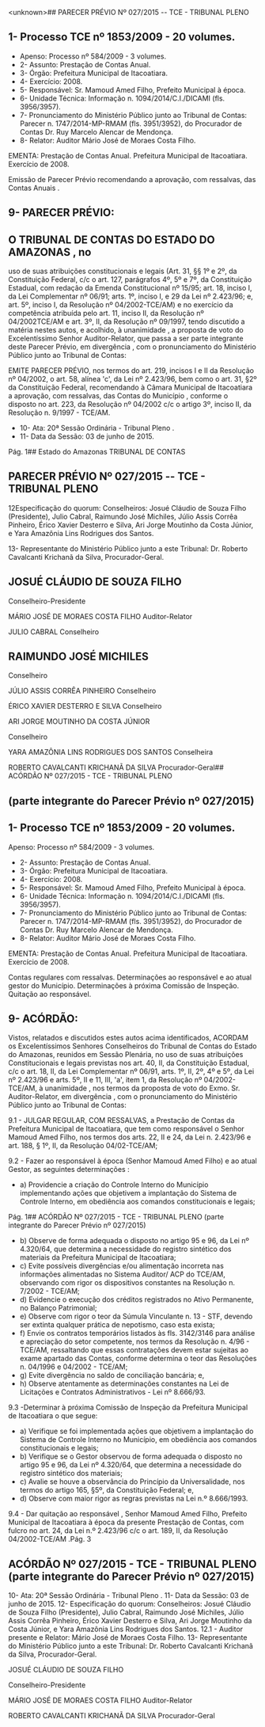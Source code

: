 &lt;unknown&gt;## PARECER PRÉVIO Nº 027/2015 -- TCE - TRIBUNAL PLENO

## 1- Processo TCE nº 1853/2009 - 20 volumes.

- Apenso: Processo nº 584/2009 - 3 volumes.
- 2- Assunto: Prestação de Contas Anual.
- 3- Órgão: Prefeitura Municipal de Itacoatiara.
- 4- Exercício: 2008.
- 5- Responsável: Sr. Mamoud Amed Filho, Prefeito Municipal à época.
- 6- Unidade Técnica: Informação n. 1094/2014/C.I./DICAMI (fls. 3956/3957).
- 7-  Pronunciamento  do Ministério  Público  junto  ao Tribunal  de Contas: Parecer  n. 1747/2014-MP-RMAM (fls. 3951/3952), do Procurador de Contas Dr. Ruy Marcelo Alencar de Mendonça.
- 8- Relator: Auditor Mário José de Moraes Costa Filho.

EMENTA: Prestação de Contas Anual. Prefeitura Municipal de Itacoatiara. Exercício de 2008.

Emissão de Parecer Prévio recomendando a aprovação, com ressalvas, das Contas Anuais .

## 9- PARECER PRÉVIO:

## O TRIBUNAL DE CONTAS DO ESTADO DO AMAZONAS ,  no

uso  de  suas  atribuições  constitucionais  e  legais  (Art.  31,  §§  1º  e  2º,  da  Constituição Federal, c/c o art. 127, parágrafos 4º, 5º e 7º, da Constituição Estadual, com redação da Emenda Constitucional nº 15/95; art. 18, inciso I, da Lei Complementar nº 06/91; arts. 1º, inciso I, e 29 da Lei nº 2.423/96; e, art. 5º, inciso I, da Resolução nº 04/2002-TCE/AM) e no exercício da competência atribuída pelo art. 11, inciso II, da Resolução nº 04/2002TCE/AM e art. 3º, II, da Resolução nº 09/1997, tendo discutido a matéria nestes autos, e acolhido, à unanimidade , a proposta de voto do Excelentíssimo Senhor Auditor-Relator, que  passa  a  ser  parte  integrante deste  Parecer  Prévio, em  divergência , com  o pronunciamento do Ministério Público junto ao Tribunal de Contas:

EMITE PARECER PRÉVIO, nos termos do art. 219, incisos I e II da Resolução nº 04/2002, o art. 58, alínea 'c', da Lei nº 2.423/96, bem como o art. 31, §2º da Constituição Federal, recomendando à Câmara Municipal de Itacoatiara a aprovação, com  ressalvas,  das  Contas  do  Município , conforme  o  disposto  no  art.  223,  da Resolução nº 04/2002 c/c o artigo 3º, inciso II, da Resolução n. 9/1997 - TCE/AM.

- 10- Ata: 20ª Sessão Ordinária - Tribunal Pleno .
- 11- Data da Sessão: 03 de junho de 2015.

Pág. 1## Estado do Amazonas TRIBUNAL DE CONTAS

## PARECER PRÉVIO Nº 027/2015 -- TCE - TRIBUNAL PLENO

12Especificação do quorum: Conselheiros: Josué Cláudio de Souza Filho (Presidente),  Julio  Cabral,  Raimundo  José  Michiles,  Júlio  Assis Corrêa  Pinheiro,    Érico Xavier  Desterro  e  Silva,  Ari  Jorge  Moutinho  da  Costa  Júnior,  e  Yara  Amazônia  Lins Rodrigues dos Santos.

13- Representante do Ministério Público junto a este Tribunal: Dr. Roberto Cavalcanti Krichanã da Silva, Procurador-Geral.

## JOSUÉ CLÁUDIO DE SOUZA FILHO

Conselheiro-Presidente

MÁRIO JOSÉ DE MORAES COSTA FILHO Auditor-Relator

JULIO CABRAL Conselheiro

## RAIMUNDO JOSÉ MICHILES

Conselheiro

JÚLIO ASSIS CORRÊA PINHEIRO Conselheiro

ÉRICO XAVIER DESTERRO E SILVA Conselheiro

ARI JORGE MOUTINHO DA COSTA JÚNIOR

Conselheiro

YARA AMAZÔNIA LINS RODRIGUES DOS SANTOS Conselheira

ROBERTO CAVALCANTI KRICHANÃ DA SILVA Procurador-Geral## ACÓRDÃO Nº 027/2015 - TCE - TRIBUNAL PLENO

## (parte integrante do Parecer Prévio nº 027/2015)

## 1- Processo TCE nº 1853/2009 - 20 volumes.

Apenso: Processo nº 584/2009 - 3 volumes.

- 2- Assunto: Prestação de Contas Anual.
- 3- Órgão: Prefeitura Municipal de Itacoatiara.
- 4- Exercício: 2008.
- 5- Responsável: Sr. Mamoud Amed Filho, Prefeito Municipal à época.
- 6- Unidade Técnica: Informação n. 1094/2014/C.I./DICAMI (fls. 3956/3957).
- 7-  Pronunciamento  do  Ministério  Público  junto  ao  Tribunal  de  Contas: Parecer  n. 1747/2014-MP-RMAM (fls. 3951/3952), do Procurador de Contas Dr. Ruy Marcelo Alencar de Mendonça.
- 8- Relator: Auditor Mário José de Moraes Costa Filho.

EMENTA: Prestação de Contas Anual. Prefeitura  Municipal  de  Itacoatiara.  Exercício de 2008.

Contas regulares com ressalvas. Determinações ao responsável e ao atual gestor do Município. Determinações à próxima Comissão de Inspeção. Quitação ao responsável.

## 9- ACÓRDÃO:

Vistos, relatados e  discutidos estes autos acima identificados,  ACORDAM os Excelentíssimos  Senhores  Conselheiros  do  Tribunal  de  Contas  do  Estado  do Amazonas,  reunidos  em Sessão  Plenária,  no  uso  de suas  atribuições Constitucionais  e legais  previstas  nos  art.  40,  II, da  Constituição  Estadual,  c/c  o  art.  18,  II,  da Lei Complementar nº 06/91, arts. 1º, II, 2º, 4º e 5º, da Lei nº 2.423/96 e arts. 5º, II e 11, III, 'a', item 1, da Resolução nº 04/2002-TCE/AM, à unanimidade , nos termos da proposta de voto  do  Exmo.  Sr.  Auditor-Relator, em  divergência , com  o  pronunciamento  do Ministério Público junto ao Tribunal de Contas:

9.1 - JULGAR REGULAR, COM RESSALVAS, a  Prestação de Contas da Prefeitura  Municipal de  Itacoatiara, que tem como responsável o Senhor  Mamoud Amed Filho, nos termos dos arts. 22, II e 24, da Lei n. 2.423/96 e art. 188, § 1º, II, da Resolução 04/02-TCE/AM;

9.2  -  Fazer ao  responsável  à  época  (Senhor  Mamoud  Amed  Filho)  e  ao atual Gestor, as seguintes determinações :

- a) Providencie a criação do Controle Interno do Município implementando  ações  que  objetivem  a  implantação  do  Sistema  de Controle Interno, em  obediência  aos  comandos  constitucionais  e legais;

Pág. 1## ACÓRDÃO Nº 027/2015 - TCE - TRIBUNAL PLENO (parte integrante do Parecer Prévio nº 027/2015)

- b) Observe de forma adequada o disposto no artigo 95 e 96, da Lei nº 4.320/64, que determina a necessidade do registro sintético dos materiais da Prefeitura Municipal de Itacoatiara;
- c) Evite  possíveis  divergências  e/ou  alimentação  incorreta  nas informações  alimentadas  no  Sistema  Auditor/ ACP  do  TCE/AM, observando  com  rigor  os  dispositivos  constantes  na  Resolução  n. 7/2002 - TCE/AM;
- d) Evidencie o execução dos créditos registrados no Ativo Permanente, no Balanço Patrimonial;
- e) Observe com rigor o teor da Súmula Vinculante n. 13  - STF, devendo ser extinta qualquer prática de nepotismo, caso esta exista;
- f) Envie os contratos temporários listados às fls. 3142/3146 para análise e apreciação do setor competente, nos termos da Resolução n.  4/96  -  TCE/AM, ressaltando que essas contratações devem estar sujeitas  ao  exame  apartado  das  Contas,  conforme  determina  o  teor das Resoluções n. 04/1996 e 04/2002 - TCE/AM;
- g) Evite divergência no saldo de conciliação bancária; e,
- h) Observe atentamente as determinações constantes na Lei de Licitações e Contratos Administrativos - Lei nº 8.666/93.

9.3 -Determinar  à  próxima  Comissão  de  Inspeção da Prefeitura Municipal de Itacoatiara o que segue:

- a) Verifique se foi implementada ações que objetivem a implantação do Sistema de Controle Interno no Município, em obediência aos comandos constitucionais e legais;
- b) Verifique se o Gestor observou de forma adequada o disposto no artigo 95 e 96, da Lei nº 4.320/64, que determina a necessidade do registro sintético dos materiais;
- c) Avalie se houve a observância do Princípio da Universalidade, nos termos do artigo 165, §5º, da Constituição Federal; e,
- d) Observe  com  maior  rigor  as regras previstas na Lei n.º 8.666/1993.

9.4 - Dar quitação ao responsável , Senhor Mamoud Amed Filho, Prefeito Municipal de Itacoatiara à época da presente Prestação de Contas, com fulcro no art. 24, da Lei n.º 2.423/96 c/c o art. 189, II, da Resolução 04/2002-TCE/AM .Pág. 3

## ACÓRDÃO Nº 027/2015 - TCE - TRIBUNAL PLENO (parte integrante do Parecer Prévio nº 027/2015)

10- Ata: 20ª Sessão Ordinária - Tribunal Pleno . 11- Data da Sessão: 03 de junho de 2015. 12- Especificação do quorum: Conselheiros: Josué Cláudio de Souza Filho (Presidente), Julio Cabral, Raimundo José Michiles, Júlio Assis Corrêa Pinheiro,  Érico Xavier Desterro e Silva, Ari Jorge Moutinho da Costa Júnior, e Yara Amazônia Lins Rodrigues dos Santos. 12.1 - Auditor presente e Relator: Mário José de Moraes Costa Filho. 13- Representante do Ministério Público junto a este Tribunal: Dr. Roberto Cavalcanti Krichanã da Silva, Procurador-Geral.

JOSUÉ CLÁUDIO DE SOUZA FILHO

Conselheiro-Presidente

MÁRIO JOSÉ DE MORAES COSTA FILHO Auditor-Relator

ROBERTO CAVALCANTI KRICHANÃ DA SILVA Procurador-Geral
